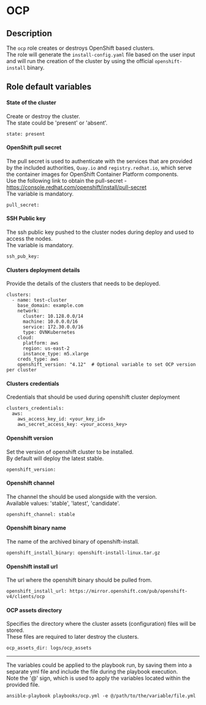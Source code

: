 # OCP

## Description
The `ocp` role creates or destroys OpenShift based clusters.  
The role will generate the `install-config.yaml` file based on the user input and will run the creation of the cluster by using the official `openshift-install` binary.

## Role default variables
#### State of the cluster
Create or destroy the cluster.  
The state could be 'present' or 'absent'.
```
state: present
```

#### OpenShift pull secret
The pull secret is used to authenticate with the services that are provided by the included authorities, `Quay.io` and `registry.redhat.io`, which serve the container images for OpenShift Container Platform components.  
Use the following link to obtain the pull-secret - https://console.redhat.com/openshift/install/pull-secret  
The variable is mandatory.
```
pull_secret:
```

#### SSH Public key
The ssh public key pushed to the cluster nodes during deploy and used to access the nodes.  
The variable is mandatory.
```
ssh_pub_key:
```

#### Clusters deployment details
Provide the details of the clusters that needs to be deployed.
```
clusters:
  - name: test-cluster
    base_domain: example.com
    network:
      cluster: 10.128.0.0/14
      machine: 10.0.0.0/16
      service: 172.30.0.0/16
      type: OVNKubernetes
    cloud:
      platform: aws
      region: us-east-2
      instance_type: m5.xlarge
    creds_type: aws
    openshift_version: "4.12"  # Optional variable to set OCP version per cluster
```

#### Clusters credentials
Credentials that should be used during openshift cluster deployment
```
clusters_credentials:
  aws:
    aws_access_key_id: <your_key_id>
    aws_secret_access_key: <your_access_key>
```

#### Openshift version
Set the version of openshift cluster to be installed.  
By default will deploy the latest stable.
```
openshift_version:
```

#### Openshift channel
The channel the should be used alongside with the version.  
Available values: 'stable', 'latest', 'candidate'.
```
openshift_channel: stable
```

#### Openshift binary name
The name of the archived binary of openshift-install.
```
openshift_install_binary: openshift-install-linux.tar.gz
```

#### Openshift install url
The url where the openshift binary should be pulled from.
```
openshift_install_url: https://mirror.openshift.com/pub/openshift-v4/clients/ocp
```

#### OCP assets directory
Specifies the directory where the cluster assets (configuration) files will be stored.  
These files are required to later destroy the clusters.  
```
ocp_assets_dir: logs/ocp_assets
```

***
The variables could be applied to the playbook run, by saving them into a separate yml file and include the file during the playbook execution.  
Note the '@' sign, which is used to apply the variables located within the provided file.

```
ansible-playbook playbooks/ocp.yml -e @/path/to/the/variable/file.yml
```
